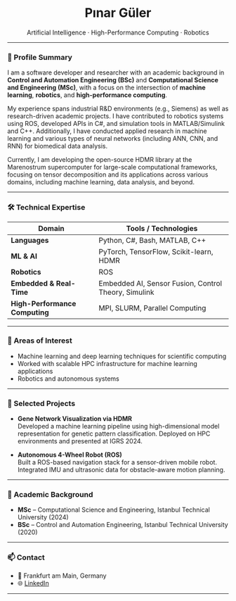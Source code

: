 <h1 align="center">Pınar Güler</h1>

<p align="center">
  Artificial Intelligence · High-Performance Computing · Robotics
</p>

---

### 👤 Profile Summary

I am a software developer and researcher with an academic background in **Control and Automation Engineering (BSc)** and **Computational Science and Engineering (MSc)**, with a focus on the intersection of **machine learning**, **robotics**, and **high-performance computing**. 

My experience spans industrial R&D environments (e.g., Siemens) as well as research-driven academic projects. I have contributed to robotics systems using ROS, developed APIs in C#, and simulation tools in MATLAB/Simulink and C++. Additionally, I have conducted applied research in machine learning and various types of neural networks (including ANN, CNN, and RNN) for biomedical data analysis.

Currently, I am developing the open-source HDMR library at the Marenostrum supercomputer for large-scale computational frameworks, focusing on tensor decomposition and its applications across various domains, including machine learning, data analysis, and beyond.

---

### 🛠 Technical Expertise

| Domain                  | Tools / Technologies                                                    |
|------------------------|-------------------------------------------------------------------------|
| **Languages**          | Python, C#, Bash, MATLAB, C++                                         |
| **ML & AI**            | PyTorch, TensorFlow, Scikit-learn, HDMR                   |
| **Robotics**           | ROS                            |
| **Embedded & Real-Time** | Embedded AI, Sensor Fusion, Control Theory, Simulink    |
| **High-Performance Computing** | MPI, SLURM, Parallel Computing             |

---

### 🧪 Areas of Interest

- Machine learning and deep learning techniques for scientific computing  
- Worked with scalable HPC infrastructure for machine learning applications
- Robotics and autonomous systems  
---

### 📌 Selected Projects

- **Gene Network Visualization via HDMR**  
  Developed a machine learning pipeline using high-dimensional model representation for genetic pattern classification. Deployed on HPC environments and presented at IGRS 2024.

- **Autonomous 4-Wheel Robot (ROS)**  
  Built a ROS-based navigation stack for a sensor-driven mobile robot. Integrated IMU and ultrasonic data for obstacle-aware motion planning.


---

### 📄 Academic Background

- **MSc** – Computational Science and Engineering, Istanbul Technical University (2024)  
- **BSc** – Control and Automation Engineering, Istanbul Technical University (2020)

---

### 📫 Contact

- 📍 Frankfurt am Main, Germany  
- 🌐 [LinkedIn](https://www.linkedin.com/in/pinarguler)  

---

